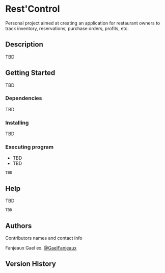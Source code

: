 # Rest'Control

Personal project aimed at creating an application for restaurant owners to track inventory, reservations, purchase orders, profits, etc.

## Description

TBD

## Getting Started

TBD

### Dependencies

TBD

### Installing

TBD

### Executing program

* TBD
* TBD
```
TBD
```

## Help

TBD 

```
TBD
```

## Authors

Contributors names and contact info

Fanjeaux Gael
ex. [@GaelFanjeaux](gael.fanjeauxx@gmail.com)

## Version History
